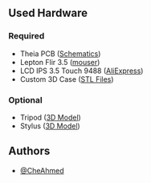 ## Used Hardware
### Required
- Theia PCB ([Schematics](theia_v1_schematics.pdf))
- Lepton Flir 3.5 ([mouser](https://mou.sr/42w5bx5))
- LCD IPS 3.5 Touch 9488 ([AliExpress](https://www.aliexpress.com/item/1005007513268466.html))
- Custom 3D Case ([STL Files](Enclosure))
### Optional
- Tripod ([3D Model](https://makerworld.com/en/models/671280-folding-tripod-two-sizes))
- Stylus ([3D Model](https://www.printables.com/model/117004-stylus-pen-for-resitive-touch-screens))

## Authors

- [@CheAhmed](https://github.com/CheAhMeD)
